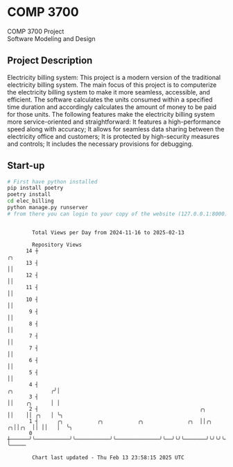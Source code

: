 # COMP 3700
COMP 3700 Project  
Software Modeling and Design
## Project Description
Electricity billing system: This project is a modern version of the traditional electricity billing system. The main focus of this project is to computerize the electricity billing system to make it more seamless, accessible, and efficient. The software calculates the units consumed within a specified time duration and accordingly calculates the amount of money to be paid for those units. The following features make the electricity billing system more service-oriented and straightforward: It features a high-performance speed along with accuracy; It allows for seamless data sharing between the electricity office and customers; It is protected by high-security measures and controls; It includes the necessary provisions for debugging.

## Start-up
```bash
# First have python installed
pip install poetry
poetry install
cd elec_billing
python manage.py runserver
# from there you can login to your copy of the website (127.0.0.1:8000), default creds are admin/admin
```

```

        Total Views per Day from 2024-11-16 to 2025-02-13

        Repository Views
      14 ┼                                                                                ╭╮
      13 ┤                                                                                ││
      12 ┤                                                                                ││
      11 ┤                                                                                ││
      10 ┤                                                                                ││
       9 ┤                                                                                ││
       8 ┤                                                                                ││
       7 ┤                                                                                ││
       7 ┤                                                                                ││
       6 ┤                                                                                ││
       5 ┤                                                                                ││
       4 ┤                                                                 ╭╮            ╭╯│
       3 ┤                                                                 ││    ╭╮      │ │
       2 ┤                                                    ╭╮           ││    ││ ╭╮   │ ╰╮
       1 ┤      ╭╮           ╭╮           ╭╮              ╭╮  ││╭╮       ╭╮││╭╮  ││ ││   │  ╰╮
       0 ┼──────╯╰───────────╯╰───────────╯╰──────────────╯╰──╯╰╯╰───────╯╰╯╰╯╰──╯╰─╯╰───╯   ╰─────

        Chart last updated - Thu Feb 13 23:58:15 2025 UTC
        
```
